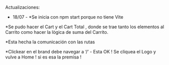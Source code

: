 
Actualizaciones:

- 18/07 - 
*Se inicia con npm start porque no tiene Vite

*Se pudo hacer el Cart y el Cart Total , donde se trae tanto los elementos al Carrito como hacer la lògica de suma del Carrito. 

*Esta hecha la comunicación con las rutas 


*Clickear en el brand debe navegar a ‘/’ - Esta OK ! Se cliquea el Logo y vulve a Home ! si es esa la premisa !
